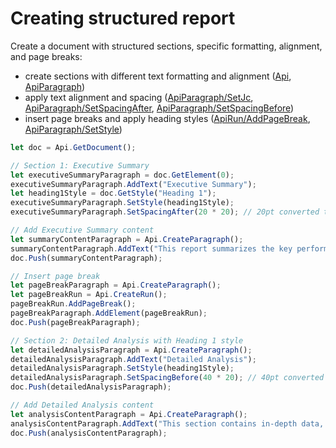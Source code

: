 # Creating structured report

Create a document with structured sections, specific formatting, alignment, and page breaks:

- create sections with different text formatting and alignment ([Api](/docs/office-api/usage-api/text-document-api/Api/Api.md), [ApiParagraph](/docs/office-api/usage-api/text-document-api/ApiParagraph/ApiParagraph.md))
- apply text alignment and spacing ([ApiParagraph/SetJc](/docs/office-api/usage-api/text-document-api/ApiParagraph/Methods/SetJc.md), [ApiParagraph/SetSpacingAfter](/docs/office-api/usage-api/text-document-api/ApiParagraph/Methods/SetSpacingAfter.md), [ApiParagraph/SetSpacingBefore](/docs/office-api/usage-api/text-document-api/ApiParagraph/Methods/SetSpacingBefore.md))
- insert page breaks and apply heading styles ([ApiRun/AddPageBreak](/docs/office-api/usage-api/text-document-api/ApiRun/Methods/AddPageBreak.md), [ApiParagraph/SetStyle](/docs/office-api/usage-api/text-document-api/ApiParagraph/Methods/SetStyle.md))

```ts editor-docx zoom=60
let doc = Api.GetDocument();

// Section 1: Executive Summary
let executiveSummaryParagraph = doc.GetElement(0);
executiveSummaryParagraph.AddText("Executive Summary");
let heading1Style = doc.GetStyle("Heading 1");
executiveSummaryParagraph.SetStyle(heading1Style);
executiveSummaryParagraph.SetSpacingAfter(20 * 20); // 20pt converted to twentieths of a point

// Add Executive Summary content
let summaryContentParagraph = Api.CreateParagraph();
summaryContentParagraph.AddText("This report summarizes the key performance indicators for Q2 and outlines key strategic opportunities.");
doc.Push(summaryContentParagraph);

// Insert page break
let pageBreakParagraph = Api.CreateParagraph();
let pageBreakRun = Api.CreateRun();
pageBreakRun.AddPageBreak();
pageBreakParagraph.AddElement(pageBreakRun);
doc.Push(pageBreakParagraph);

// Section 2: Detailed Analysis with Heading 1 style
let detailedAnalysisParagraph = Api.CreateParagraph();
detailedAnalysisParagraph.AddText("Detailed Analysis");
detailedAnalysisParagraph.SetStyle(heading1Style);
detailedAnalysisParagraph.SetSpacingBefore(40 * 20); // 40pt converted to twentieths of a point
doc.Push(detailedAnalysisParagraph);

// Add Detailed Analysis content
let analysisContentParagraph = Api.CreateParagraph();
analysisContentParagraph.AddText("This section contains in-depth data, charts, and interpretations covering marketing performance, sales trends, and operational efficiency.");
doc.Push(analysisContentParagraph);
```
